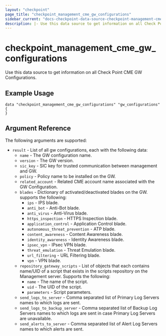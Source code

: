 ```yaml
---
layout: "checkpoint"
page_title: "checkpoint_management_cme_gw_configurations"
sidebar_current: "docs-checkpoint-data-source-checkpoint-management-cme-gw-configurations"
description: |- Use this data source to get information on all Check Point CME GW Configurations.
---
```


# checkpoint_management_cme_gw_configurations

Use this data source to get information on all Check Point CME GW Configurations.

## Example Usage

```hcl
data "checkpoint_management_cme_gw_configurations" "gw_configurations" {
}
```

## Argument Reference

The following arguments are supported:

* `result` - List of all gw configurations, each with the following data:
  * `name` - The GW configuration name.
  * `version` - The GW version.
  * `sic_key` - SIC key for trusted communication between management and GW.
  * `policy` - Policy name to be installed on the GW.
  * `related_account` - Related CME account name associated with the GW Configuration.
  * `blades` - Dictionary of activated/deactivated blades on the GW. supports the following:
    * `ips` - IPS blade.
    * `anti_bot` - Anti-Bot blade.
    * `anti_virus` - Anti-Virus blade.
    * `https_inspection` - HTTPS Inspection blade.
    * `application_control` - Application Control blade.
    * `autonomous_threat_prevention` - ATP blade.
    * `content_awareness` - Content Awareness blade.
    * `identity_awareness` - Identity Awareness blade.
    * `ipsec_vpn` - IPsec VPN blade.
    * `threat_emulation` - Threat Emulation blade.
    * `url_filtering` - URL Filtering blade.
    * `vpn` - VPN blade.
  * `repository_gateway_scripts` - List of objects that each contains name/UID of a script that exists in the scripts repository on the Management server. Supports the following:
      * `name` - The name of the script.
      * `uid` - The UID of the script.
      * `parameters` - Script parameters.
  * `send_logs_to_server` - Comma separated list of Primary Log Servers names to which logs are sent.
  * `send_logs_to_backup_server` - Comma separated list of Backup Log Servers names to which logs are sent in case Primary Log Servers are unavailable.
  * `send_alerts_to_server` - Comma separated list of Alert Log Servers names to which alerts are sent.
